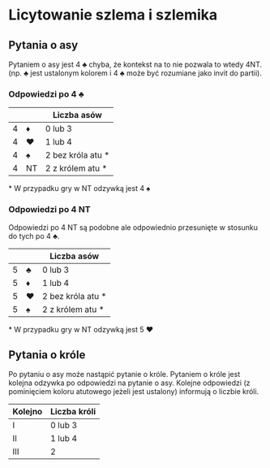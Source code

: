 # Licytowanie szlema i szlemika

## Pytania o asy
Pytaniem o asy jest 4 ♣ chyba, że kontekst na to nie pozwala to wtedy 4NT. (np. ♣ jest ustalonym kolorem i 4 ♣ może być rozumiane jako invit do partii). 

### Odpowiedzi po 4 ♣

|      |   | Liczba asów                                 |
|------|---|---------------------------------------------|
| 4    | ♦ | 0 lub 3                                     |
| 4    | ♥ | 1 lub 4                                     |
| 4    | ♠ | 2 bez króla atu *                           |
| 4    | NT| 2 z królem atu *                            |

\* W przypadku gry w NT odzywką jest 4 ♠

### Odpowiedzi po 4 NT

Odpowiedzi po 4 NT są podobne ale odpowiednio przesunięte w stosunku do tych po 4 ♣.

|      |   | Liczba asów                                 |
|------|---|---------------------------------------------|
| 5    | ♣ | 0 lub 3                                     |
| 5    | ♦ | 1 lub 4                                     |
| 5    | ♥ | 2 bez króla atu *                           |
| 5    | ♠ | 2 z królem atu *                            |

\* W przypadku gry w NT odzywką jest 5 ♥

## Pytania o króle
Po pytaniu o asy może nastąpić pytanie o króle. Pytaniem o króle jest kolejna odzywka po odpowiedzi na pytanie o asy. Kolejne odpowiedzi (z pominięciem koloru atutowego jeżeli jest ustalony) informują o liczbie króli.

| Kolejno | Liczba króli                                |
|---------|---------------------------------------------|
|  I      | 0 lub 3                                     |
|  II     | 1 lub 4                                     |
|  III    | 2                                           |

<!-- TODO: Kiedy można pasować i jakie zasady decydują o docelowym kontrakcie -->